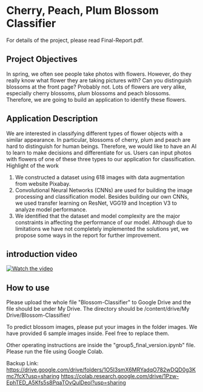 # Cherry, Peach, Plum Blossom Classifier

For details of the project, please read Final-Report.pdf.
## Project Objectives
In spring, we often see people take photos with flowers. However, do they really know what
flower they are taking pictures with? Can you distinguish blossoms at the front page? Probably
not. Lots of flowers are very alike, especially cherry blossoms, plum blossoms and peach
blossoms. Therefore, we are going to build an application to identify these flowers.
## Application Description
We are interested in classifying different types of flower objects with a similar appearance. In
particular, blossoms of cherry, plum and peach are hard to distinguish for human beings.
Therefore, we would like to have an AI to learn to make decisions and differentiate for us. Users
can input photos with flowers of one of these three types to our application for classification.
Highlight of the work
1. We constructed a dataset using 618 images with data
augmentation from website Pixabay.
2. Convolutional Neural Networks (CNNs) are used for building the
image processing and classification model. Besides building our
own CNNs, we used transfer learning on ResNet, VGG19 and
Inception V3 to analyze model performance.
3. We identified that the dataset and model complexity are the
major constraints in affecting the performance of our model.
Although due to limitations we have not completely implemented
the solutions yet, we propose some ways in the report for further
improvement.
## introduction video
[![Watch the video](https://img.youtube.com/vi/pPT-jrxJrn4/maxresdefault.jpg)](https://youtu.be/pPT-jrxJrn4)

## How to use
Please upload the whole file "Blossom-Classifier" to Google Drive and the file should be under My Drive.
The directory should be /content/drive/My Drive/Blossom-Classifier/

To predict blossom images, please put your images in the folder images. 
We have provided 6 sample images inside. Feel free to replace them.

Other operating instructions are inside the "group5_final_version.ipynb" file. Please run the file using Google Colab.

Backup Link:
https://drive.google.com/drive/folders/1O5I3smX6MRYadqO782wDQD0g3Kmc7fcX?usp=sharing
https://colab.research.google.com/drive/1Pzw-EphTED_A5Kfs5s8PqaTOvQulDeol?usp=sharing
